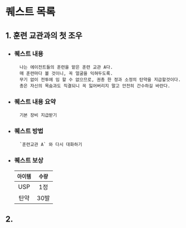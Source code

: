 # 퀘스트 목록

## 1. 훈련 교관과의 첫 조우
* ### 퀘스트 내용
        나는 에이전트들의 훈련을 맡은 훈련 교관 A다.
        매 훈련마다 볼 것이니, 꼭 얼굴을 익혀두도록.
        무기 없이 전투에 임 할 수 없으므로, 권총 한 정과 소정의 탄약을 지급할것이다.
        총은 자신의 목숨과도 직결되니 꼭 잃어버리지 말고 안전히 간수하길 바란다.
* ### 퀘스트 내용 요약
        기본 장비 지급받기
* ### 퀘스트 방법
        `훈련교관 A` 와 다시 대화하기 
* ### 퀘스트 보상
  | `아이템` | `수량` |
  | :---: | :---: |
  | USP | 1정 |
  | 탄약 | 30발 |

## 2. 
